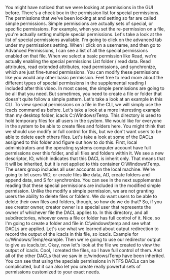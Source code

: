 You might have noticed that we were
looking at permissions in the GUI before. There's a check box in the permission
list for special permissions. The permissions that we've
been looking at and setting so far are called simple permissions. Simple permissions are actually sets
of special, or specific permissions. For example,
when you set the re-permission on a file, you're actually setting
multiple special permissions. Let's take a look at the list of
special permissions available. I'm going to click on the advanced
tab under my permissions setting. When I click on a username, and
then go to Advanced Permissions, I can see a list of all the special
permissions enabled on that file. When we select a basic
permission like Read, we're actually enabling the special
permissions List folder / read data. Read attributes, read extended attributes,
read permissions, and synchronize, which are just
fine-tuned permissions. You can modify these permissions like
you would any other basic permission. Feel free to read more about the different
types of special permissions in the supplemental reading
I included after this video. In most cases, the simple permissions
are going to be all that you need. But sometimes,
you need to create a file or folder that doesn't quite
follow a simple pattern. Let's take a look at
an example in this CLI. To view special permissions
on a file in the CLI, we will simply use the icacls
command as before. Let's take a look at a more interesting
example than my desktop folder, icacls C:/Windows/Temp. This directory is used to hold temporary
files for all users in the system. We would like for everyone in the system
to be able to create files and folders here. You might think that we should use
modify or full control for this, but we don't want users to be able
to delete each others files. Let's take a look at some of
the DACLs assigned to this folder and figure out how to do this. First, local administrators and the
operating systems computer account have full permissions over this folder,
and all files and folders within it. We see a new descriptor, IO, which
indicates that this DACL is inherit only. That means that it will be inherited, but it is not applied to this
container C:\Windows\Temp. The users group includes all user
accounts on the local machine. We're going to let users WD,
or create files like data, AD, create folders and append data,
and S for synchronize. You can see in the next supplemental
reading that these special permissions are included in the modified
simple permission. Unlike the modify a simple permission, we are not granting users the ability
to delete files or folders. We do want users to be able to delete
their own files and folders, though, so how do we do that? So, if you see creator owner,
creator owner is a special user that represents the owner of
whichever file the DACL applies to. In this directory, and
all subdirectories, whoever owns a file or folder has full control of it. Nice, so I'm going to create a folder and file in C:\windows\temp and see what DACLs are applied. Let's use what we learned about
output redirection to record the output of the icacls in this file,
so icacls. Example for c:/Windows/Temp/example. Then we're going to use our redirector
output to give us icacls.txt. Okay, now let's look at the file we
created to view the output of icacls. Cool, I created the files, so
I have full control of them. And all of the other DACLs that we saw
in c:/windows/Temp have been inherited. You can see that using the specials
permissions in NTFS DACLs can be complicated, but it can also let you
create really powerful sets of permissions customized to your exact needs.